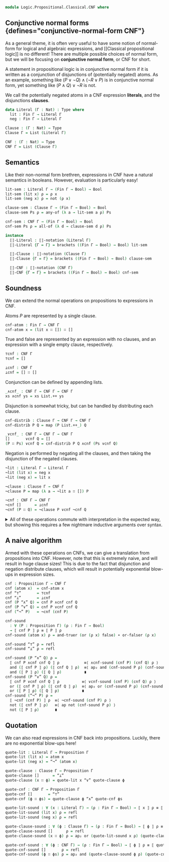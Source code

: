 <!--
```agda
open import 1Lab.Prelude

open import Data.Bool
open import Data.List hiding (_++_)
open import Data.Dec
open import Data.Fin using (Fin; fzero; fsuc; avoid)
open import Data.Nat
open import Data.Sum

open import Logic.Propositional.Classical

open import Meta.Brackets

import Data.List as List
```
-->

```agda
module Logic.Propositional.Classical.CNF where
```

## Conjunctive normal forms {defines="conjunctive-normal-form CNF"}

As a general theme, it is often very useful to have some notion of
normal-form for logical and algebraic expressions, and
[[Classical propositional logic]] is no different! There are multiple
possible choices of normal form, but we will be focusing on
**conjunctive normal form**, or CNF for short.

A statement in propositional logic is in conjunctive normal form if
it is written as a conjunction of disjunctions of (potentially negated)
atoms. As an example, something like $(P \vee \neg Q) \wedge (\neg R \vee P)$
is in conjunctive normal form, yet something like $(P \wedge Q) \vee \neg R$
is not.

We call the potentially negated atoms in a CNF expression **literals**,
and the disjunctions **clauses**.

```agda
data Literal (Γ : Nat) : Type where
  lit : Fin Γ → Literal Γ
  neg : Fin Γ → Literal Γ

Clause : (Γ : Nat) → Type
Clause Γ = List (Literal Γ)

CNF : (Γ : Nat) → Type
CNF Γ = List (Clause Γ)
```

<!--
```agda
private variable
  Γ Δ Θ : Nat
  ψ θ ζ : Ctx Γ
  P Q R : Proposition Γ
```
-->

<!--
```agda
lit≠neg : ∀ {x y : Fin Γ} → lit x ≡ neg y → ⊥
lit≠neg {Γ = Γ} p = subst is-lit p tt where
  is-lit : Literal Γ → Type
  is-lit (lit x) = ⊤
  is-lit (neg x) = ⊥

lit-var : Literal Γ → Fin Γ
lit-var (lit x) = x
lit-var (neg x) = x

lit-val : Literal Γ → Bool
lit-val (lit x) = true
lit-val (neg x) = false

lit-inj : ∀ {x y : Fin Γ} → lit x ≡ lit y → x ≡ y
lit-inj p = ap lit-var p

neg-inj : ∀ {x y : Fin Γ} → neg x ≡ neg y → x ≡ y
neg-inj p = ap lit-var p

instance
  Discrete-Literal : Discrete (Literal Γ)
  Discrete-Literal {x = lit x} {lit y} = Dec-map (ap lit) lit-inj (x ≡? y)
  Discrete-Literal {x = lit x} {neg y} = no lit≠neg
  Discrete-Literal {x = neg x} {lit y} = no (lit≠neg ∘ sym)
  Discrete-Literal {x = neg x} {neg y} = Dec-map (ap neg) neg-inj (x ≡? y)

avoid-lit : (i : Fin (suc Γ)) (x : Literal (suc Γ)) → ¬ i ≡ lit-var x → Literal Γ
avoid-lit i (lit x) p = lit (avoid i x p)
avoid-lit i (neg x) p = neg (avoid i x p)

```
-->

## Semantics

Like their non-normal form brethren, expressions in CNF have a natural
semantics in booleans. However, evaluation is particularly easy!

```agda
lit-sem : Literal Γ → (Fin Γ → Bool) → Bool
lit-sem (lit x) ρ = ρ x
lit-sem (neg x) ρ = not (ρ x)

clause-sem : Clause Γ → (Fin Γ → Bool) → Bool
clause-sem Ps ρ = any-of (λ a → lit-sem a ρ) Ps

cnf-sem : CNF Γ → (Fin Γ → Bool) → Bool
cnf-sem Ps ρ = all-of (λ d → clause-sem d ρ) Ps

instance
  ⟦⟧-Literal : ⟦⟧-notation (Literal Γ)
  ⟦⟧-Literal {Γ = Γ} = brackets ((Fin Γ → Bool) → Bool) lit-sem

  ⟦⟧-Clause : ⟦⟧-notation (Clause Γ)
  ⟦⟧-Clause {Γ = Γ} = brackets ((Fin Γ → Bool) → Bool) clause-sem

  ⟦⟧-CNF : ⟦⟧-notation (CNF Γ)
  ⟦⟧-CNF {Γ = Γ} = brackets ((Fin Γ → Bool) → Bool) cnf-sem
```

## Soundness

We can extend the normal operations on propositions to expressions
in CNF.

Atoms $P$ are represented by a single clause.

```agda
cnf-atom : Fin Γ → CNF Γ
cnf-atom x = (lit x ∷ []) ∷ []
```

True and false are represented by an expression with no clauses,
and an expression with a single empty clause, respectively.

```agda
⊤cnf : CNF Γ
⊤cnf = []

⊥cnf : CNF Γ
⊥cnf = [] ∷ []
```

Conjunction can be defined by appending lists.

```agda
_∧cnf_ : CNF Γ → CNF Γ → CNF Γ
xs ∧cnf ys = xs List.++ ys
```

Disjunction is somewhat tricky, but can be handled by distributing
each clause.

```agda
cnf-distrib : Clause Γ → CNF Γ → CNF Γ
cnf-distrib P Q = map (P List.++_) Q

_∨cnf_ : CNF Γ → CNF Γ → CNF Γ
[]       ∨cnf Q = []
(P ∷ Ps) ∨cnf Q = cnf-distrib P Q ∧cnf (Ps ∨cnf Q)
```

Negation is performed by negating all the clauses, and then taking the
disjunction of the negated clauses.

```agda
¬lit : Literal Γ → Literal Γ
¬lit (lit x) = neg x
¬lit (neg x) = lit x

¬clause : Clause Γ → CNF Γ
¬clause P = map (λ a → ¬lit a ∷ []) P

¬cnf : CNF Γ → CNF Γ
¬cnf []      = ⊥cnf
¬cnf (P ∷ Q) = ¬clause P ∨cnf ¬cnf Q
```

<details>
<summary>
All of these operations commute with interpretation in the expected way,
but showing this requires a few nightmare inductive arguments over
syntax.
</summary>

```agda
cnf-atom-sound : ∀ (x : Fin Γ) (ρ : Fin Γ → Bool) → ⟦ cnf-atom x ⟧ ρ ≡ ρ x
cnf-atom-sound x ρ = and-truer _ ∙ or-falser _

⊥cnf-sound : ∀ (ρ : Fin Γ → Bool) → ⟦ ⊥cnf ⟧ ρ ≡ false
⊥cnf-sound ρ = refl

⊤cnf-sound : ∀ (ρ : Fin Γ → Bool) → ⟦ ⊤cnf ⟧ ρ ≡ true
⊤cnf-sound ρ = refl

∧cnf-sound : ∀ (P Q : CNF Γ) → (ρ : Fin Γ → Bool) → ⟦ P ∧cnf Q ⟧ ρ ≡ and (⟦ P ⟧ ρ) (⟦ Q ⟧ ρ)
∧cnf-sound P Q ρ = all-of-++ (any-of (λ a → lit-sem a ρ)) P Q

cnf-distrib-sound
  : (P : Clause Γ) (Q : CNF Γ)
  → (ρ : Fin Γ → Bool)
  → ⟦ cnf-distrib P Q ⟧ ρ ≡ or (⟦ P ⟧ ρ) (⟦ Q ⟧ ρ)
cnf-distrib-sound []       Q ρ = ap (all-of (λ d → clause-sem d ρ)) (map-id Q)
cnf-distrib-sound (P ∷ Ps) Q ρ =
  all-of (λ d → ⟦ d ⟧ ρ) (map (λ ys → P ∷ (Ps List.++ ys)) Q) ≡⟨ all-of-map _ _ Q ⟩
  all-of (λ d → ⟦ P ∷ (Ps List.++ d) ⟧ ρ) Q                   ≡⟨ ap (λ ϕ → all-of ϕ Q) (funext λ d → any-of-++ _ (P ∷ Ps) d) ⟩
  all-of (λ d → or (⟦ P ∷ Ps ⟧ ρ) (⟦ d ⟧ ρ)) Q                ≡⟨ all-of-or (λ d → ⟦ d ⟧ ρ) (⟦ P ∷ Ps ⟧ ρ) Q ⟩
  or (⟦ P ∷ Ps ⟧ ρ) (⟦ Q ⟧ ρ)                                 ∎

∨cnf-sound : ∀ (P Q : CNF Γ) → (ρ : Fin Γ → Bool) → ⟦ P ∨cnf Q ⟧ ρ ≡ or (⟦ P ⟧ ρ) (⟦ Q ⟧ ρ)
∨cnf-sound []       Q ρ = refl
∨cnf-sound (P ∷ Ps) Q ρ =
  ⟦ (P ∷ Ps) ∨cnf Q ⟧ ρ                                    ≡⟨ all-of-++ (λ d → clause-sem d ρ) (cnf-distrib P Q) (Ps ∨cnf Q) ⟩
  and (⟦ cnf-distrib P Q ⟧ ρ) (⟦ Ps ∨cnf Q ⟧ ρ)            ≡⟨ ap₂ and (cnf-distrib-sound P Q ρ) (∨cnf-sound Ps Q ρ) ⟩
  and (or (⟦ P ⟧ ρ) (⟦ Q ⟧ ρ)) (or (⟦ Ps ⟧ ρ) (⟦ Q ⟧ ρ))   ≡˘⟨ or-distrib-andr (⟦ P ⟧ ρ) (⟦ Ps ⟧ ρ) (⟦ Q ⟧ ρ) ⟩
  or (⟦ P ∷ Ps ⟧ ρ) (⟦ Q ⟧ ρ) ∎

¬lit-sound : (a : Literal Γ) → (ρ : Fin Γ → Bool) → ⟦ ¬lit a ⟧ ρ ≡ not (⟦ a ⟧ ρ)
¬lit-sound (lit x) ρ = refl
¬lit-sound (neg x) ρ = sym (not-involutive (ρ x))

¬clause-sound : ∀ (P : Clause Γ) → (ρ : Fin Γ → Bool) → ⟦ ¬clause P ⟧ ρ ≡ not (⟦ P ⟧ ρ)
¬clause-sound P ρ =
  all-of (λ d → ⟦ d ⟧ ρ) (map (λ a → ¬lit a ∷ []) P)  ≡⟨ all-of-map (λ d → ⟦ d ⟧ ρ) (λ a → ¬lit a ∷ []) P ⟩
  all-of (λ a → or (⟦ ¬lit a ⟧ ρ) false) P            ≡⟨ ap (λ ϕ → all-of ϕ P) (funext λ a → or-falser (⟦ ¬lit a ⟧ ρ)) ⟩
  all-of (λ a → ⟦ ¬lit a ⟧ ρ) P                       ≡⟨ ap (λ ϕ → all-of ϕ P) (funext λ a → ¬lit-sound a ρ) ⟩
  all-of (λ a → not (⟦ a ⟧ ρ)) P                      ≡˘⟨ not-any-of (λ a → ⟦ a ⟧ ρ) P ⟩
  not (⟦ P ⟧ ρ)                                       ∎

¬cnf-sound : ∀ (P : CNF Γ) → (ρ : Fin Γ → Bool) → ⟦ ¬cnf P ⟧ ρ ≡ not (⟦ P ⟧ ρ)
¬cnf-sound []       ρ = refl
¬cnf-sound (P ∷ Ps) ρ =
  ⟦ (¬clause P ∨cnf ¬cnf Ps) ⟧ ρ        ≡⟨ ∨cnf-sound (¬clause P) (¬cnf Ps) ρ ⟩
  or (⟦ ¬clause P ⟧ ρ) (⟦ ¬cnf Ps ⟧ ρ)  ≡⟨ ap₂ or (¬clause-sound P ρ) (¬cnf-sound Ps ρ) ⟩
  or (not (⟦ P ⟧ ρ)) (not (⟦ Ps ⟧ ρ))   ≡˘⟨ not-and≡or-not (⟦ P  ⟧ ρ) (⟦ Ps ⟧ ρ) ⟩
  not (⟦ P ∷ Ps ⟧ ρ)                    ∎
```
</details>

## A naive algorithm

Armed with these operations on CNFs, we can give a translation from
propositions into CNF. However, note that this is extremely naive, and
will result in huge clause sizes! This is due to the fact that
disjunction and negation distribute clauses, which will result in
potentially exponential blow-ups in expression sizes.

```agda
cnf : Proposition Γ → CNF Γ
cnf (atom x)  = cnf-atom x
cnf “⊤”       = ⊤cnf
cnf “⊥”       = ⊥cnf
cnf (P “∧” Q) = cnf P ∧cnf cnf Q
cnf (P “∨” Q) = cnf P ∨cnf cnf Q
cnf (“¬” P)   = ¬cnf (cnf P)

cnf-sound
  : ∀ (P : Proposition Γ) (ρ : Fin Γ → Bool)
  → ⟦ cnf P ⟧ ρ ≡ ⟦ P ⟧ ρ
cnf-sound (atom x) ρ = and-truer (or (ρ x) false) ∙ or-falser (ρ x)

cnf-sound “⊤” ρ = refl
cnf-sound “⊥” ρ = refl

cnf-sound (P “∧” Q) ρ =
  ⟦ cnf P ∧cnf cnf Q ⟧ ρ           ≡⟨ ∧cnf-sound (cnf P) (cnf Q) ρ ⟩
  and (⟦ cnf P ⟧ ρ) (⟦ cnf Q ⟧ ρ)  ≡⟨ ap₂ and (cnf-sound P ρ) (cnf-sound Q ρ) ⟩
  and (⟦ P ⟧ ρ) (⟦ Q ⟧ ρ)          ∎
cnf-sound (P “∨” Q) ρ =
  ⟦ cnf P ∨cnf cnf Q ⟧ ρ          ≡⟨ ∨cnf-sound (cnf P) (cnf Q) ρ ⟩
  or (⟦ cnf P ⟧ ρ) (⟦ cnf Q ⟧ ρ)  ≡⟨ ap₂ or (cnf-sound P ρ) (cnf-sound Q ρ) ⟩
  or (⟦ P ⟧ ρ) (⟦ Q ⟧ ρ)          ∎
cnf-sound (“¬” P) ρ =
  ⟦ ¬cnf (cnf P) ⟧ ρ  ≡⟨ ¬cnf-sound (cnf P) ρ ⟩
  not (⟦ cnf P ⟧ ρ)   ≡⟨ ap not (cnf-sound P ρ) ⟩
  not (⟦ P ⟧ ρ)       ∎
```

## Quotation

We can also read expressions in CNF back into propositions. Luckily,
there are no exponential blow-ups here!

```agda
quote-lit : Literal Γ → Proposition Γ
quote-lit (lit x) = atom x
quote-lit (neg x) = “¬” (atom x)

quote-clause : Clause Γ → Proposition Γ
quote-clause []      = “⊥”
quote-clause (x ∷ ϕ) = quote-lit x “∨” quote-clause ϕ

quote-cnf : CNF Γ → Proposition Γ
quote-cnf []       = “⊤”
quote-cnf (ϕ ∷ ϕs) = quote-clause ϕ “∧” quote-cnf ϕs

quote-lit-sound : ∀ (x : Literal Γ) → (ρ : Fin Γ → Bool) → ⟦ x ⟧ ρ ≡ ⟦ quote-lit x ⟧ ρ
quote-lit-sound (lit x) ρ = refl
quote-lit-sound (neg x) ρ = refl

quote-clause-sound : ∀ (ϕ : Clause Γ) → (ρ : Fin Γ → Bool) → ⟦ ϕ ⟧ ρ ≡ ⟦ quote-clause ϕ ⟧ ρ
quote-clause-sound []      ρ = refl
quote-clause-sound (x ∷ ϕ) ρ = ap₂ or (quote-lit-sound x ρ) (quote-clause-sound ϕ ρ)

quote-cnf-sound : ∀ (ϕ : CNF Γ) → (ρ : Fin Γ → Bool) → ⟦ ϕ ⟧ ρ ≡ ⟦ quote-cnf ϕ ⟧ ρ
quote-cnf-sound []       ρ = refl
quote-cnf-sound (ϕ ∷ ϕs) ρ = ap₂ and (quote-clause-sound ϕ ρ) (quote-cnf-sound ϕs ρ)
```

<!--
```agda
literal-eq-negate : ∀ (x y : Literal Γ) → ¬ x ≡ y → lit-var x ≡ lit-var y → x ≡ ¬lit y
literal-eq-negate (lit x) (lit y) x≠y p = absurd (x≠y (ap lit p))
literal-eq-negate (lit x) (neg y) x≠y p = ap lit p
literal-eq-negate (neg x) (lit y) x≠y p = ap neg p
literal-eq-negate (neg x) (neg y) x≠y p = absurd (x≠y (ap neg p))

literal-sat-val : ∀ (x : Literal Γ) → (ρ : Fin Γ → Bool) → ⟦ x ⟧ ρ ≡ true → ρ (lit-var x) ≡ lit-val x
literal-sat-val (lit x) ρ x-true = x-true
literal-sat-val (neg x) ρ x-true = not-inj x-true
```
-->
